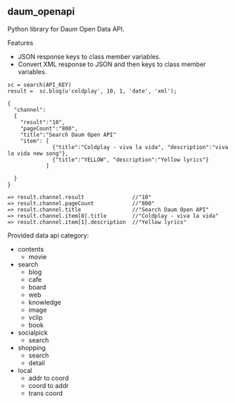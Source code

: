 daum_openapi
----

Python library for Daum Open Data API. 



Features
- JSON response keys to class member variables. 
- Convert XML response to JSON and then keys to class member variables. 

```
sc = search(API_KEY)
result =  sc.blog(u'coldplay', 10, 1, 'date', 'xml');
      
{
  "channel":
  {
    "result":"10",
    "pageCount":"800",
    "title":"Search Daum Open API"
    "item": [
              {"title":"Coldplay - viva la vida", "description":"viva la vida new song"},
              {"title":"YELLOW", "description":"Yellow lyrics"}
            ]
            
  }
}

=> result.channel.result               //"10"
=> result.channel.pageCount            //"800"
=> result.channel.title                //"Search Daum Open API"
=> result.channel.item[0].title        //"Coldplay - viva la vida"
=> result.channel.item[1].description  //"Yellow lyrics"
```

Provided data api category:
- contents
  - movie
- search
  - blog
  - cafe
  - board
  - web
  - knowledge
  - image
  - vclip
  - book
- socialpick
  - search
- shopping
  - search
  - detail 
- local
  - addr to coord
  - coord to addr
  - trans coord
